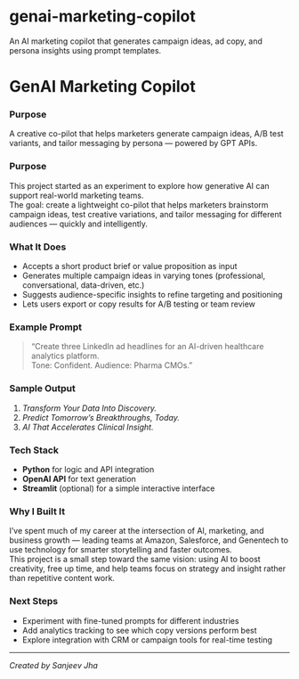 # genai-marketing-copilot
An AI marketing copilot that generates campaign ideas, ad copy, and persona insights using prompt templates.
# GenAI Marketing Copilot 

### Purpose
A creative co-pilot that helps marketers generate campaign ideas, A/B test variants, and tailor messaging by persona — powered by GPT APIs.

### Purpose  
This project started as an experiment to explore how generative AI can support real-world marketing teams.  
The goal: create a lightweight co-pilot that helps marketers brainstorm campaign ideas, test creative variations, and tailor messaging for different audiences — quickly and intelligently.  

### What It Does  
- Accepts a short product brief or value proposition as input  
- Generates multiple campaign ideas in varying tones (professional, conversational, data-driven, etc.)  
- Suggests audience-specific insights to refine targeting and positioning  
- Lets users export or copy results for A/B testing or team review  

### Example Prompt  
> “Create three LinkedIn ad headlines for an AI-driven healthcare analytics platform.  
> Tone: Confident. Audience: Pharma CMOs.”  

### Sample Output  
1. *Transform Your Data Into Discovery.*  
2. *Predict Tomorrow’s Breakthroughs, Today.*  
3. *AI That Accelerates Clinical Insight.*  

### Tech Stack  
- **Python** for logic and API integration  
- **OpenAI API** for text generation  
- **Streamlit** (optional) for a simple interactive interface  

### Why I Built It  
I’ve spent much of my career at the intersection of AI, marketing, and business growth — leading teams at Amazon, Salesforce, and Genentech to use technology for smarter storytelling and faster outcomes.  
This project is a small step toward the same vision: using AI to boost creativity, free up time, and help teams focus on strategy and insight rather than repetitive content work.  

### Next Steps  
- Experiment with fine-tuned prompts for different industries  
- Add analytics tracking to see which copy versions perform best  
- Explore integration with CRM or campaign tools for real-time testing  

---

*Created by Sanjeev Jha* 
